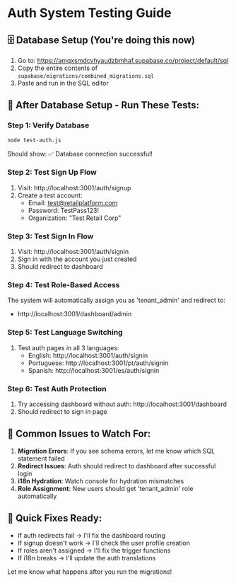 # Auth System Testing Guide

## 🗄️ Database Setup (You're doing this now)

1. Go to: https://amqxsmdcvhyaudzbmhaf.supabase.co/project/default/sql
2. Copy the entire contents of `supabase/migrations/combined_migrations.sql`
3. Paste and run in the SQL editor

## 🧪 After Database Setup - Run These Tests:

### Step 1: Verify Database
```bash
node test-auth.js
```
Should show: ✅ Database connection successful!

### Step 2: Test Sign Up Flow
1. Visit: http://localhost:3001/auth/signup
2. Create a test account:
   - Email: test@retailplatform.com
   - Password: TestPass123!
   - Organization: "Test Retail Corp"

### Step 3: Test Sign In Flow
1. Visit: http://localhost:3001/auth/signin
2. Sign in with the account you just created
3. Should redirect to dashboard

### Step 4: Test Role-Based Access
The system will automatically assign you as 'tenant_admin' and redirect to:
- http://localhost:3001/dashboard/admin

### Step 5: Test Language Switching
1. Test auth pages in all 3 languages:
   - English: http://localhost:3001/auth/signin
   - Portuguese: http://localhost:3001/pt/auth/signin
   - Spanish: http://localhost:3001/es/auth/signin

### Step 6: Test Auth Protection
1. Try accessing dashboard without auth: http://localhost:3001/dashboard
2. Should redirect to sign in page

## 🐛 Common Issues to Watch For:

1. **Migration Errors**: If you see schema errors, let me know which SQL statement failed
2. **Redirect Issues**: Auth should redirect to dashboard after successful login
3. **i18n Hydration**: Watch console for hydration mismatches
4. **Role Assignment**: New users should get 'tenant_admin' role automatically

## 🔧 Quick Fixes Ready:

- If auth redirects fail → I'll fix the dashboard routing
- If signup doesn't work → I'll check the user profile creation
- If roles aren't assigned → I'll fix the trigger functions
- If i18n breaks → I'll update the auth translations

Let me know what happens after you run the migrations!